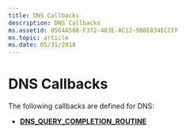 ```yaml
---
title: DNS Callbacks
description: DNS Callbacks
ms.assetid: 0564A588-F372-483E-AC12-9B8E834ECCFF
ms.topic: article
ms.date: 05/31/2018
---
```


# DNS Callbacks

The following callbacks are defined for DNS:

-   [**DNS\_QUERY\_COMPLETION\_ROUTINE**](/windows/desktop/api/Windns/nc-windns-dns_query_completion_routine)

 

 




